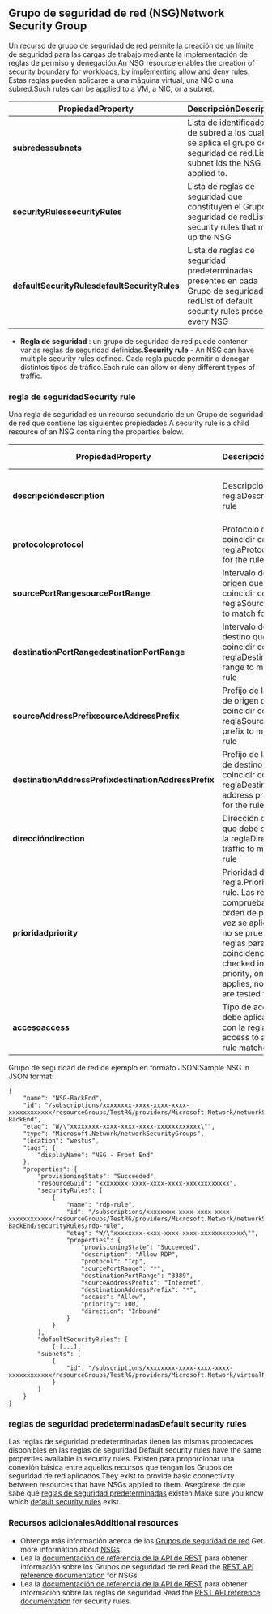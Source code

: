## <a name="network-security-group"></a><span data-ttu-id="68f5a-101">Grupo de seguridad de red (NSG)</span><span class="sxs-lookup"><span data-stu-id="68f5a-101">Network Security Group</span></span>
<span data-ttu-id="68f5a-102">Un recurso de grupo de seguridad de red permite la creación de un límite de seguridad para las cargas de trabajo mediante la implementación de reglas de permiso y denegación.</span><span class="sxs-lookup"><span data-stu-id="68f5a-102">An NSG resource enables the creation of security boundary for workloads, by implementing allow and deny rules.</span></span> <span data-ttu-id="68f5a-103">Estas reglas pueden aplicarse a una máquina virtual, una NIC o una subred.</span><span class="sxs-lookup"><span data-stu-id="68f5a-103">Such rules can be applied to a VM, a NIC, or a subnet.</span></span>

| <span data-ttu-id="68f5a-104">Propiedad</span><span class="sxs-lookup"><span data-stu-id="68f5a-104">Property</span></span> | <span data-ttu-id="68f5a-105">Descripción</span><span class="sxs-lookup"><span data-stu-id="68f5a-105">Description</span></span> | <span data-ttu-id="68f5a-106">Valores de ejemplo</span><span class="sxs-lookup"><span data-stu-id="68f5a-106">Sample values</span></span> |
| --- | --- | --- |
| <span data-ttu-id="68f5a-107">**subredes**</span><span class="sxs-lookup"><span data-stu-id="68f5a-107">**subnets**</span></span> |<span data-ttu-id="68f5a-108">Lista de identificadores de subred a los cuales se aplica el grupo de seguridad de red.</span><span class="sxs-lookup"><span data-stu-id="68f5a-108">List of subnet ids the NSG is applied to.</span></span> |<span data-ttu-id="68f5a-109">/subscriptions/xxxxxxxx-xxxx-xxxx-xxxx-xxxxxxxxxxxx/resourceGroups/TestRG/providers/Microsoft.Network/virtualNetworks/TestVNet/subnets/FrontEnd</span><span class="sxs-lookup"><span data-stu-id="68f5a-109">/subscriptions/xxxxxxxx-xxxx-xxxx-xxxx-xxxxxxxxxxxx/resourceGroups/TestRG/providers/Microsoft.Network/virtualNetworks/TestVNet/subnets/FrontEnd</span></span> |
| <span data-ttu-id="68f5a-110">**securityRules**</span><span class="sxs-lookup"><span data-stu-id="68f5a-110">**securityRules**</span></span> |<span data-ttu-id="68f5a-111">Lista de reglas de seguridad que constituyen el Grupo de seguridad de red</span><span class="sxs-lookup"><span data-stu-id="68f5a-111">List of security rules that make up the NSG</span></span> |<span data-ttu-id="68f5a-112">Consulte la [regla de seguridad](#Security-rule) que tiene a continuación</span><span class="sxs-lookup"><span data-stu-id="68f5a-112">See [Security rule](#Security-rule) below</span></span> |
| <span data-ttu-id="68f5a-113">**defaultSecurityRules**</span><span class="sxs-lookup"><span data-stu-id="68f5a-113">**defaultSecurityRules**</span></span> |<span data-ttu-id="68f5a-114">Lista de reglas de seguridad predeterminadas presentes en cada Grupo de seguridad de red</span><span class="sxs-lookup"><span data-stu-id="68f5a-114">List of default security rules present in every NSG</span></span> |<span data-ttu-id="68f5a-115">Consulte las [reglas de seguridad predeterminadas](#Default-security-rules) que tiene a continuación</span><span class="sxs-lookup"><span data-stu-id="68f5a-115">See [Default security rules](#Default-security-rules) below</span></span> |

* <span data-ttu-id="68f5a-116">**Regla de seguridad** : un grupo de seguridad de red puede contener varias reglas de seguridad definidas.</span><span class="sxs-lookup"><span data-stu-id="68f5a-116">**Security rule** - An NSG can have multiple security rules defined.</span></span> <span data-ttu-id="68f5a-117">Cada regla puede permitir o denegar distintos tipos de tráfico.</span><span class="sxs-lookup"><span data-stu-id="68f5a-117">Each rule can allow or deny different types of traffic.</span></span>

### <a name="security-rule"></a><span data-ttu-id="68f5a-118">regla de seguridad</span><span class="sxs-lookup"><span data-stu-id="68f5a-118">Security rule</span></span>
<span data-ttu-id="68f5a-119">Una regla de seguridad es un recurso secundario de un Grupo de seguridad de red que contiene las siguientes propiedades.</span><span class="sxs-lookup"><span data-stu-id="68f5a-119">A security rule is a child resource of an NSG containing the properties below.</span></span>

| <span data-ttu-id="68f5a-120">Propiedad</span><span class="sxs-lookup"><span data-stu-id="68f5a-120">Property</span></span> | <span data-ttu-id="68f5a-121">Descripción</span><span class="sxs-lookup"><span data-stu-id="68f5a-121">Description</span></span> | <span data-ttu-id="68f5a-122">Valores de ejemplo</span><span class="sxs-lookup"><span data-stu-id="68f5a-122">Sample values</span></span> |
| --- | --- | --- |
| <span data-ttu-id="68f5a-123">**descripción**</span><span class="sxs-lookup"><span data-stu-id="68f5a-123">**description**</span></span> |<span data-ttu-id="68f5a-124">Descripción de la regla</span><span class="sxs-lookup"><span data-stu-id="68f5a-124">Description for the rule</span></span> |<span data-ttu-id="68f5a-125">Permite el tráfico entrante para todas las máquinas virtuales en la subred X</span><span class="sxs-lookup"><span data-stu-id="68f5a-125">Allow inbound traffic for all VMs in subnet X</span></span> |
| <span data-ttu-id="68f5a-126">**protocolo**</span><span class="sxs-lookup"><span data-stu-id="68f5a-126">**protocol**</span></span> |<span data-ttu-id="68f5a-127">Protocolo que debe coincidir con la regla</span><span class="sxs-lookup"><span data-stu-id="68f5a-127">Protocol to match for the rule</span></span> |<span data-ttu-id="68f5a-128">TCP, UDP o *.</span><span class="sxs-lookup"><span data-stu-id="68f5a-128">TCP, UDP, or *</span></span> |
| <span data-ttu-id="68f5a-129">**sourcePortRange**</span><span class="sxs-lookup"><span data-stu-id="68f5a-129">**sourcePortRange**</span></span> |<span data-ttu-id="68f5a-130">Intervalo del puerto de origen que debe coincidir con la regla</span><span class="sxs-lookup"><span data-stu-id="68f5a-130">Source port range to match for the rule</span></span> |<span data-ttu-id="68f5a-131">80, 100-200, *</span><span class="sxs-lookup"><span data-stu-id="68f5a-131">80, 100-200, *</span></span> |
| <span data-ttu-id="68f5a-132">**destinationPortRange**</span><span class="sxs-lookup"><span data-stu-id="68f5a-132">**destinationPortRange**</span></span> |<span data-ttu-id="68f5a-133">Intervalo del puerto de destino que debe coincidir con la regla</span><span class="sxs-lookup"><span data-stu-id="68f5a-133">Destination port range to match for the rule</span></span> |<span data-ttu-id="68f5a-134">80, 100-200, *</span><span class="sxs-lookup"><span data-stu-id="68f5a-134">80, 100-200, *</span></span> |
| <span data-ttu-id="68f5a-135">**sourceAddressPrefix**</span><span class="sxs-lookup"><span data-stu-id="68f5a-135">**sourceAddressPrefix**</span></span> |<span data-ttu-id="68f5a-136">Prefijo de la dirección de origen que debe coincidir con la regla</span><span class="sxs-lookup"><span data-stu-id="68f5a-136">Source address prefix to match for the rule</span></span> |<span data-ttu-id="68f5a-137">10.10.10.1, 10.10.10.0/24, VirtualNetwork</span><span class="sxs-lookup"><span data-stu-id="68f5a-137">10.10.10.1, 10.10.10.0/24, VirtualNetwork</span></span> |
| <span data-ttu-id="68f5a-138">**destinationAddressPrefix**</span><span class="sxs-lookup"><span data-stu-id="68f5a-138">**destinationAddressPrefix**</span></span> |<span data-ttu-id="68f5a-139">Prefijo de la dirección de destino que debe coincidir con la regla</span><span class="sxs-lookup"><span data-stu-id="68f5a-139">Destination address prefix to match for the rule</span></span> |<span data-ttu-id="68f5a-140">10.10.10.1, 10.10.10.0/24, VirtualNetwork</span><span class="sxs-lookup"><span data-stu-id="68f5a-140">10.10.10.1, 10.10.10.0/24, VirtualNetwork</span></span> |
| <span data-ttu-id="68f5a-141">**dirección**</span><span class="sxs-lookup"><span data-stu-id="68f5a-141">**direction**</span></span> |<span data-ttu-id="68f5a-142">Dirección del tráfico que debe coincidir con la regla</span><span class="sxs-lookup"><span data-stu-id="68f5a-142">Direction of traffic to match for the rule</span></span> |<span data-ttu-id="68f5a-143">entrada o salida</span><span class="sxs-lookup"><span data-stu-id="68f5a-143">inbound or outbound</span></span> |
| <span data-ttu-id="68f5a-144">**prioridad**</span><span class="sxs-lookup"><span data-stu-id="68f5a-144">**priority**</span></span> |<span data-ttu-id="68f5a-145">Prioridad de la regla.</span><span class="sxs-lookup"><span data-stu-id="68f5a-145">Priority for the rule.</span></span> <span data-ttu-id="68f5a-146">Las reglas se comprueban según su orden de prioridad; una vez se aplica una regla, no se prueban más reglas para realizar la coincidencia.</span><span class="sxs-lookup"><span data-stu-id="68f5a-146">Rules are checked int he order of priority, once a rule applies, no more rules are tested for matching.</span></span> |<span data-ttu-id="68f5a-147">10, 100, 65000</span><span class="sxs-lookup"><span data-stu-id="68f5a-147">10, 100, 65000</span></span> |
| <span data-ttu-id="68f5a-148">**acceso**</span><span class="sxs-lookup"><span data-stu-id="68f5a-148">**access**</span></span> |<span data-ttu-id="68f5a-149">Tipo de acceso que se debe aplicar si coincide con la regla</span><span class="sxs-lookup"><span data-stu-id="68f5a-149">Type of access to apply if the rule matches</span></span> |<span data-ttu-id="68f5a-150">permitir o denegar</span><span class="sxs-lookup"><span data-stu-id="68f5a-150">allow or deny</span></span> |

<span data-ttu-id="68f5a-151">Grupo de seguridad de red de ejemplo en formato JSON:</span><span class="sxs-lookup"><span data-stu-id="68f5a-151">Sample NSG in JSON format:</span></span>

    {
        "name": "NSG-BackEnd",
        "id": "/subscriptions/xxxxxxxx-xxxx-xxxx-xxxx-xxxxxxxxxxxx/resourceGroups/TestRG/providers/Microsoft.Network/networkSecurityGroups/NSG-BackEnd",
        "etag": "W/\"xxxxxxxx-xxxx-xxxx-xxxx-xxxxxxxxxxxx\"",
        "type": "Microsoft.Network/networkSecurityGroups",
        "location": "westus",
        "tags": {
            "displayName": "NSG - Front End"
        },
        "properties": {
            "provisioningState": "Succeeded",
            "resourceGuid": "xxxxxxxx-xxxx-xxxx-xxxx-xxxxxxxxxxxx",
            "securityRules": [
                {
                    "name": "rdp-rule",
                    "id": "/subscriptions/xxxxxxxx-xxxx-xxxx-xxxx-xxxxxxxxxxxx/resourceGroups/TestRG/providers/Microsoft.Network/networkSecurityGroups/NSG-BackEnd/securityRules/rdp-rule",
                    "etag": "W/\"xxxxxxxx-xxxx-xxxx-xxxx-xxxxxxxxxxxx\"",
                    "properties": {
                        "provisioningState": "Succeeded",
                        "description": "Allow RDP",
                        "protocol": "Tcp",
                        "sourcePortRange": "*",
                        "destinationPortRange": "3389",
                        "sourceAddressPrefix": "Internet",
                        "destinationAddressPrefix": "*",
                        "access": "Allow",
                        "priority": 100,
                        "direction": "Inbound"
                    }
                }
            ],
            "defaultSecurityRules": [
                { [...],
            "subnets": [
                {
                    "id": "/subscriptions/xxxxxxxx-xxxx-xxxx-xxxx-xxxxxxxxxxxx/resourceGroups/TestRG/providers/Microsoft.Network/virtualNetworks/TestVNet/subnets/FrontEnd"
                }
            ]
        }
    }

### <a name="default-security-rules"></a><span data-ttu-id="68f5a-152">reglas de seguridad predeterminadas</span><span class="sxs-lookup"><span data-stu-id="68f5a-152">Default security rules</span></span>

<span data-ttu-id="68f5a-153">Las reglas de seguridad predeterminadas tienen las mismas propiedades disponibles en las reglas de seguridad.</span><span class="sxs-lookup"><span data-stu-id="68f5a-153">Default security rules have the same properties available in security rules.</span></span> <span data-ttu-id="68f5a-154">Existen para proporcionar una conexión básica entre aquellos recursos que tengan los Grupos de seguridad de red aplicados.</span><span class="sxs-lookup"><span data-stu-id="68f5a-154">They exist to provide basic connectivity between resources that have NSGs applied to them.</span></span> <span data-ttu-id="68f5a-155">Asegúrese de que sabe qué [reglas de seguridad predeterminadas](../articles/virtual-network/virtual-networks-nsg.md#default-rules) existen.</span><span class="sxs-lookup"><span data-stu-id="68f5a-155">Make sure you know which [default security rules](../articles/virtual-network/virtual-networks-nsg.md#default-rules) exist.</span></span>

### <a name="additional-resources"></a><span data-ttu-id="68f5a-156">Recursos adicionales</span><span class="sxs-lookup"><span data-stu-id="68f5a-156">Additional resources</span></span>
* <span data-ttu-id="68f5a-157">Obtenga más información acerca de los [Grupos de seguridad de red](../articles/virtual-network/virtual-networks-nsg.md).</span><span class="sxs-lookup"><span data-stu-id="68f5a-157">Get more information about [NSGs](../articles/virtual-network/virtual-networks-nsg.md).</span></span>
* <span data-ttu-id="68f5a-158">Lea la [documentación de referencia de la API de REST](https://msdn.microsoft.com/library/azure/mt163615.aspx) para obtener información sobre los Grupos de seguridad de red.</span><span class="sxs-lookup"><span data-stu-id="68f5a-158">Read the [REST API reference documentation](https://msdn.microsoft.com/library/azure/mt163615.aspx) for NSGs.</span></span>
* <span data-ttu-id="68f5a-159">Lea la [documentación de referencia de la API de REST](https://msdn.microsoft.com/library/azure/mt163580.aspx) para obtener información sobre las reglas de seguridad.</span><span class="sxs-lookup"><span data-stu-id="68f5a-159">Read the [REST API reference documentation](https://msdn.microsoft.com/library/azure/mt163580.aspx) for security rules.</span></span>
